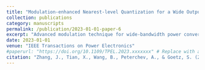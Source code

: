```yaml
---
title: "Modulation-enhanced Nearest-level Quantization for a Wide Output Bandwidth"
collection: publications
category: manuscripts
permalink: /publication/2023-01-01-paper-6
excerpt: "Advanced modulation technique for wide-bandwidth power converters."
date: 2023-01-01
venue: "IEEE Transactions on Power Electronics"
#paperurl: "https://doi.org/10.1109/TPEL.2023.xxxxxxx" # Replace with actual DOI
citation: "Zhang, J., Tian, X., Wang, B., Peterchev, A., & Goetz, S. (2023). Modulation-enhanced Nearest-level Quantization for a Wide Output Bandwidth. <i>IEEE Transactions on Power Electronics</i>."
---
```

